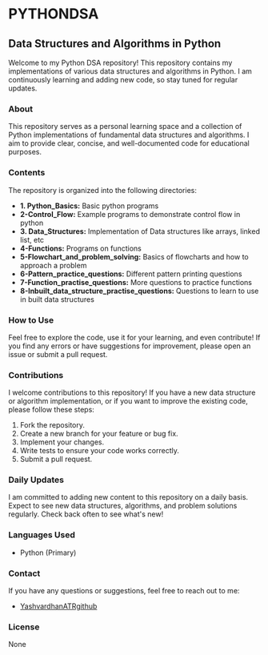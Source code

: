 # PYTHONDSA

## Data Structures and Algorithms in Python

Welcome to my Python DSA repository! This repository contains my implementations of various data structures and algorithms in Python. I am continuously learning and adding new code, so stay tuned for regular updates.

### About

This repository serves as a personal learning space and a collection of Python implementations of fundamental data structures and algorithms. I aim to provide clear, concise, and well-documented code for educational purposes.

### Contents

The repository is organized into the following directories:

*   **1. Python\_Basics:** Basic python programs
*   **2-Control\_Flow:** Example programs to demonstrate control flow in python
*   **3. Data\_Structures:** Implementation of Data structures like arrays, linked list, etc
*   **4-Functions:** Programs on functions
*   **5-Flowchart\_and\_problem\_solving:** Basics of flowcharts and how to approach a problem
*   **6-Pattern\_practice\_questions:** Different pattern printing questions
*   **7-Function\_practise\_questions:** More questions to practice functions
*   **8-Inbuilt\_data\_structure\_practise\_questions:** Questions to learn to use in built data structures

### How to Use

Feel free to explore the code, use it for your learning, and even contribute! If you find any errors or have suggestions for improvement, please open an issue or submit a pull request.

### Contributions

I welcome contributions to this repository! If you have a new data structure or algorithm implementation, or if you want to improve the existing code, please follow these steps:

1.  Fork the repository.
2.  Create a new branch for your feature or bug fix.
3.  Implement your changes.
4.  Write tests to ensure your code works correctly.
5.  Submit a pull request.

### Daily Updates

I am committed to adding new content to this repository on a daily basis. Expect to see new data structures, algorithms, and problem solutions regularly. Check back often to see what's new!

### Languages Used

*   Python (Primary)

### Contact

If you have any questions or suggestions, feel free to reach out to me:

*   [YashvardhanATRgithub](https://github.com/YashvardhanATRgithub)

### License

None
